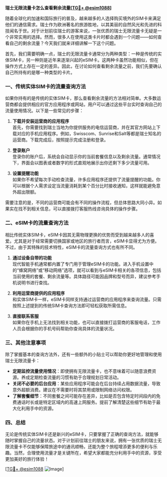 **瑞士无限流量卡怎么查看剩余流量[[TG💪+ @esim1088](https://t.me/s/esim1088)]**

随着全球化的加速和国际旅行的普及，越来越多的人选择购买境外的SIM卡来满足他们的通信需求。瑞士作为欧洲著名的旅游胜地，以其美丽的自然风光和先进的科技闻名于世。对于计划前往瑞士的游客来说，一张优质的瑞士无限流量卡无疑是一个非常实用的选择。然而，很多人在使用这类卡片时都会遇到一个问题——如何查看自己的剩余流量？今天我们就来详细讲解一下这个问题。

首先，我们需要明确一点，瑞士的无限流量卡通常分为两种类型：一种是传统的实体SIM卡，另一种则是近年来逐渐兴起的eSIM卡。这两种卡虽然功能相似，但在操作方式上存在一定的差异。因此，在讨论如何查看剩余流量之前，我们先要确认自己所持有的是哪一种类型的卡片。

### 一、传统实体SIM卡的流量查询方法

如果你持有的是传统的实体SIM卡，那么查看剩余流量的方法相对简单。大多数运营商都会提供相应的官方应用程序或网站，用户可以通过这些平台实时查询自己的流量使用情况。以下是一些常见的步骤：

1. **下载并安装运营商的应用程序**  
   首先，你需要找到瑞士当地为你提供服务的电信运营商，并在其官方网站上下载对应的手机应用程序。例如，Swisscom、Sunrise和Salt等都是瑞士知名的运营商。下载完成后，按照提示完成注册和登录。

2. **登录账户**  
   登录你的账户后，系统会自动显示你的当前套餐信息以及剩余流量。通常情况下，界面会以图表或者数字的形式直观地展示出你还剩下多少流量可用。

3. **设置提醒功能**  
   如果你不希望每次手动检查流量，许多应用程序还提供了流量提醒的功能。你可以根据个人需求设定当流量消耗到某个百分比时接收通知，这样就能避免意外超出限额。

需要注意的是，不同的运营商可能会有不同的操作流程，但总体思路大同小异。如果实在找不到相关信息，可以直接拨打客服热线咨询具体的操作步骤。

### 二、eSIM卡的流量查询方法

相比传统实体SIM卡，eSIM卡因其无需物理更换的优势而受到越来越多人的喜爱。尤其是对于经常需要切换国家或地区的旅行者而言，eSIM卡显得尤为方便。不过，由于其特殊的技术特性，eSIM卡的流量查询方式也有所不同。

1. **通过设备自带的功能**  
   现代智能手机通常都内置了专门用于管理eSIM卡的功能。进入手机设置中的“蜂窝网络”或“移动网络”选项，就可以看到与eSIM卡相关的各项信息，包括当前使用的套餐、剩余流量等。具体路径可能因品牌和型号而异，建议参考手机说明书进行查找。

2. **利用运营商提供的应用程序**  
   和实体SIM卡一样，eSIM卡同样支持通过运营商的应用程序来查询流量。只需按照上述提到的传统SIM卡查询方法即可轻松获取所需信息。

3. **直接联系客服**  
   如果你在手机上无法找到相关功能，也可以直接拨打运营商的客服电话，工作人员会根据你的手机号码帮助你查询具体的流量状况。

### 三、其他注意事项

除了掌握基本的查询方法外，还有一些额外的小贴士可以帮助你更好地管理和使用瑞士无限流量卡：

- **定期监控流量使用情况**：即使拥有无限流量卡，也不意味着可以随意浪费资源。养成定期检查流量的习惯有助于合理规划日常活动。
- **关闭不必要的后台应用**：某些应用程序可能会在后台持续占用数据流量，导致意外超额消费。建议在不需要时将其禁用或限制网络访问权限。
- **了解套餐细节**：不同套餐之间可能存在差异，比如是否包含特定时间段内的免费通话时长或是特定区域内的高速上网服务。提前了解清楚这些细节有助于最大化利用手中的资源。

### 四、总结

无论是传统实体SIM卡还是新兴的eSIM卡，只要掌握了正确的查询方法，就能够随时掌握自己的流量状态。对于计划前往瑞士的朋友来说，拥有一张优质的瑞士无限流量卡不仅能够保障旅途中的通讯顺畅，还能为整个旅程增添更多的便利与乐趣。当然，合理使用流量才是关键所在，希望大家都能充分利用手中的资源，享受更加美好的旅行体验！

[[TG💪+ @esim1088](https://t.me/s/esim1088) ![Image](https://i.postimg.cc/4NQfJmqS/Snipaste-2025-05-13-00-14-12.png)]